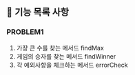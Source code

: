 ## 🚀 기능 목록 사항

### PROBLEM1
1. 가장 큰 수를 찾는 메서드 findMax
2. 게임의 승자를 찾는 메서드 findWinner
3. 각 예외사항을 체크하는 메서드 errorCheck
